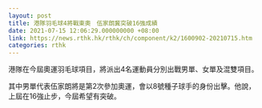 ```yaml
---
layout: post
title: 港隊羽毛球4將戰東奧　伍家朗冀突破16強成績
date: 2021-07-15 12:06:29.000000000 +08:00
link: https://news.rthk.hk/rthk/ch/component/k2/1600902-20210715.htm
categories: rthk
---
```


港隊在今屆奧運羽毛球項目，將派出4名運動員分別出戰男單、女單及混雙項目。

其中男單代表伍家朗將是第2次參加奧運，會以8號種子球手的身份出擊。他說，上屆在16強止步，今屆希望有突破。
